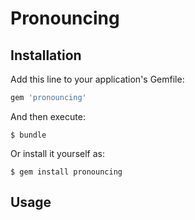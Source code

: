 # Pronouncing

## Installation

Add this line to your application's Gemfile:

```ruby
gem 'pronouncing'
```

And then execute:

    $ bundle

Or install it yourself as:

    $ gem install pronouncing

## Usage
